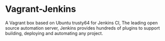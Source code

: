 # Vagrant-Jenkins

A Vagrant box based on Ubuntu trusty64 for Jenkins CI, The leading open source automation server, Jenkins provides hundreds of plugins to support building, deploying and automating any project.
